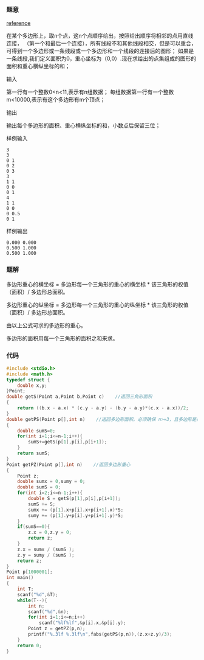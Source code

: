 ### 题意
[reference](https://github.com/lazybootsafe/AlgorithmResult/blob/master/yee/%E5%A4%9A%E8%BE%B9%E5%BD%A2%E9%87%8D%E5%BF%83%E9%97%AE%E9%A2%98%EF%BC%88%E8%AE%A1%E7%AE%97%E5%87%A0%E4%BD%95%EF%BC%8C%E6%B1%82%E5%A4%9A%E8%BE%B9%E5%BD%A2%E9%9D%A2%E7%A7%AF%2B%E9%87%8D%E5%BF%83%EF%BC%89.md)

在某个多边形上，取n个点，这n个点顺序给出，按照给出顺序将相邻的点用直线连接， （第一个和最后一个连接），所有线段不和其他线段相交，但是可以重合，可得到一个多边形或一条线段或一个多边形和一个线段的连接后的图形； 如果是一条线段,我们定义面积为0，重心坐标为（0,0）.现在求给出的点集组成的图形的面积和重心横纵坐标的和；

输入

第一行有一个整数0<n<11,表示有n组数据； 每组数据第一行有一个整数m<10000,表示有这个多边形有m个顶点；

输出

输出每个多边形的面积、重心横纵坐标的和，小数点后保留三位；

样例输入

    3
    3
    0 1
    0 2
    0 3
    3
    1 1
    0 0
    0 1
    4
    1 1
    0 0
    0 0.5
    0 1

样例输出

    0.000 0.000
    0.500 1.000
    0.500 1.000
### 题解
多边形重心的横坐标 = 多边形每一个三角形的重心的横坐标 * 该三角形的权值（面积）/ 多边形总面积。

多边形重心的纵坐标 = 多边形每一个三角形的重心的纵坐标 * 该三角形的权值（面积）/ 多边形总面积。

由以上公式可求的多边形的重心。

多边形的面积用每一个三角形的面积之和来求。

### 代码
~~~ c++
#include <stdio.h>
#include <math.h>
typedef struct {
    double x,y;
}Point;
double getS(Point a,Point b,Point c)    //返回三角形面积
{
    return ((b.x - a.x) * (c.y - a.y) - (b.y - a.y)*(c.x - a.x))/2;
}
double getPS(Point p[],int n)    //返回多边形面积。必须确保 n>=3，且多边形是凸多边形
{
    double sumS=0;
    for(int i=1;i<=n-1;i++){
        sumS+=getS(p[1],p[i],p[i+1]);
    }
    return sumS;
}
Point getPZ(Point p[],int n)    //返回多边形重心
{
    Point z;
    double sumx = 0,sumy = 0;
    double sumS = 0;
    for(int i=2;i<=n-1;i++){
        double S = getS(p[1],p[i],p[i+1]);
        sumS += S;
        sumx += (p[1].x+p[i].x+p[i+1].x)*S;
        sumy += (p[1].y+p[i].y+p[i+1].y)*S;
    }
    if(sumS==0){
        z.x = 0,z.y = 0;
        return z;
    }
    z.x = sumx / (sumS );
    z.y = sumy / (sumS );
    return z;
}
Point p[1000001];
int main()
{
    int T;
    scanf("%d",&T);
    while(T--){
        int n;
        scanf("%d",&n);
        for(int i=1;i<=n;i++)
            scanf("%lf%lf",&p[i].x,&p[i].y);
        Point z = getPZ(p,n);
        printf("%.3lf %.3lf\n",fabs(getPS(p,n)),(z.x+z.y)/3);
    }
    return 0;
}
